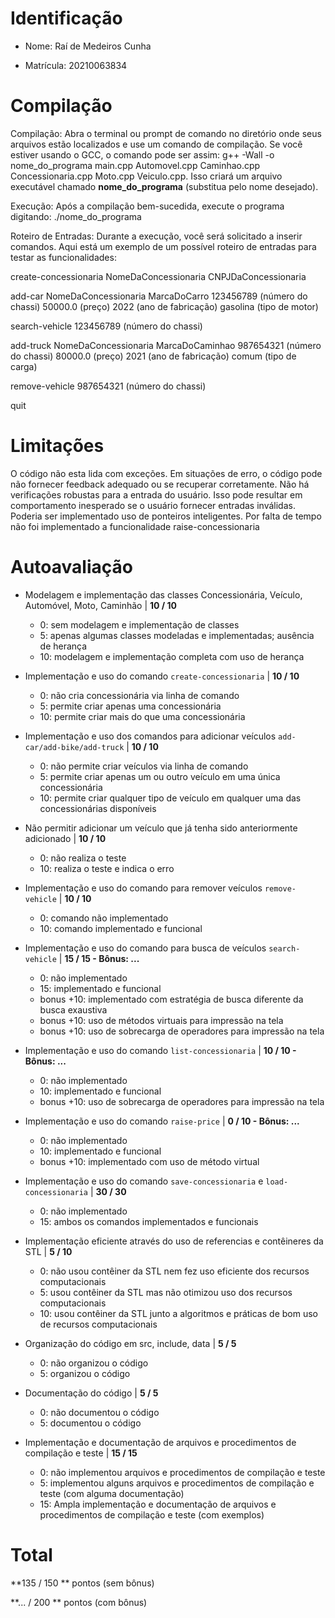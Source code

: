 
# Identificação

* Nome: Raí de Medeiros Cunha

* Matrícula: 20210063834
  
# Compilação  

Compilação: Abra o terminal ou prompt de comando no diretório onde seus arquivos estão localizados e use um comando de compilação. Se você estiver usando o GCC, o comando pode ser assim: g++ -Wall -o nome_do_programa main.cpp Automovel.cpp Caminhao.cpp Concessionaria.cpp Moto.cpp Veiculo.cpp. Isso criará um arquivo executável chamado **nome_do_programa** (substitua pelo nome desejado).

Execução:
Após a compilação bem-sucedida, execute o programa digitando: ./nome_do_programa

Roteiro de Entradas:
Durante a execução, você será solicitado a inserir comandos. Aqui está um exemplo de um possível roteiro de entradas para testar as funcionalidades:

create-concessionaria
NomeDaConcessionaria
CNPJDaConcessionaria

add-car
NomeDaConcessionaria
MarcaDoCarro
123456789 (número do chassi)
50000.0 (preço)
2022 (ano de fabricação)
gasolina (tipo de motor)

search-vehicle
123456789 (número do chassi)

add-truck
NomeDaConcessionaria
MarcaDoCaminhao
987654321 (número do chassi)
80000.0 (preço)
2021 (ano de fabricação)
comum (tipo de carga)

remove-vehicle
987654321 (número do chassi)

quit

# Limitações

O código não esta lida com exceções. Em situações de erro, o código pode não fornecer feedback adequado ou se recuperar corretamente. Não há verificações robustas para a entrada do usuário. Isso pode resultar em comportamento inesperado se o usuário fornecer entradas inválidas. Poderia ser implementado uso de ponteiros inteligentes. Por falta de tempo não foi implementado a funcionalidade raise-concessionaria
   
# Autoavaliação

- Modelagem e implementação das classes Concessionária, Veículo, Automóvel, Moto, Caminhão | **10 / 10**
  - 0: sem modelagem e implementação de classes
  - 5: apenas algumas classes modeladas e implementadas; ausência de herança
  - 10: modelagem e implementação completa com uso de herança
  
- Implementação e uso do comando `create-concessionaria` | **10 / 10**
  - 0: não cria concessionária via linha de comando 
  - 5: permite criar apenas uma concessionária
  - 10: permite criar mais do que uma concessionária
  
- Implementação e uso dos comandos para adicionar veículos `add-car/add-bike/add-truck` | **10 / 10**
  - 0: não permite criar veículos via linha de comando
  - 5: permite criar apenas um ou outro veículo em uma única concessionária
  - 10: permite criar qualquer tipo de veículo em qualquer uma das concessionárias disponíveis

- Não permitir adicionar um veículo que já tenha sido anteriormente adicionado | **10 / 10**
  - 0: não realiza o teste
  - 10: realiza o teste e indica o erro  

- Implementação e uso do comando para remover veículos `remove-vehicle` | **10 / 10**
  - 0: comando não implementado
  - 10: comando implementado e funcional

- Implementação e uso do comando para busca de veículos `search-vehicle` | **15 / 15 - Bônus: ...**
  - 0: não implementado
  - 15: implementado e funcional
  - bonus +10: implementado com estratégia de busca diferente da busca exaustiva
  - bonus +10: uso de métodos virtuais para impressão na tela
  - bonus +10: uso de sobrecarga de operadores para impressão na tela

- Implementação e uso do comando `list-concessionaria` | **10 / 10 - Bônus: ...**
  - 0: não implementado
  - 10: implementado e funcional   
  - bonus +10: uso de sobrecarga de operadores para impressão na tela

- Implementação e uso do comando `raise-price` | **0 / 10 - Bônus: ...**
  - 0: não implementado
  - 10: implementado e funcional 
  - bonus +10: implementado com uso de método virtual

- Implementação e uso do comando `save-concessionaria` e `load-concessionaria` | **30 / 30**
  - 0: não implementado
  - 15: ambos os comandos implementados e funcionais
  
- Implementação eficiente através do uso de referencias e contêineres da STL | **5 / 10**
  - 0: não usou contêiner da STL nem fez uso eficiente dos recursos computacionais
  - 5: usou contêiner da STL mas não otimizou uso dos recursos computacionais
  - 10: usou contêiner da STL junto a algoritmos e práticas de bom uso de recursos computacionais
  
- Organização do código em src, include, data | **5 / 5**
  - 0: não organizou o código
  - 5: organizou o código 
  
- Documentação do código | **5 / 5**
  - 0: não documentou o código
  - 5: documentou o código 
  
- Implementação e documentação de arquivos e procedimentos de compilação e teste | **15 / 15**
  - 0: não implementou arquivos e procedimentos de compilação e teste
  - 5: implementou alguns arquivos e procedimentos de compilação e teste (com alguma documentação) 
  - 15: Ampla implementação e documentação de arquivos e procedimentos de compilação e teste (com exemplos)
 
 # Total
 
 **135 / 150 ** pontos (sem bônus)
 
 **... / 200 ** pontos (com bônus)
